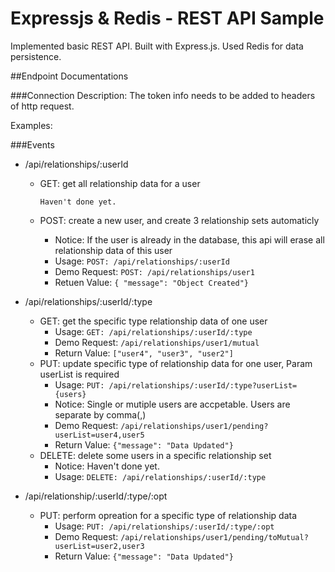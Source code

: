 # Expressjs & Redis - REST API Sample

Implemented basic REST API. Built with Express.js. Used Redis for data persistence. 

##Endpoint Documentations

###Connection
Description: The token info needs to be added to headers of http request.

Examples: 

###Events
- /api/relationships/:userId
	-	GET: get all relationship data for a user
			
			Haven't done yet.

	-	POST: create a new user, and create 3 relationship sets automaticly
		- Notice: If the user is already in the database, this api will erase all relationship data of this user
		- Usage: ```POST: /api/relationships/:userId```			
		- Demo Request: ```POST: /api/relationships/user1``` 
		- Retuen Value: ```{ "message": "Object Created"}```
			
- /api/relationships/:userId/:type
	- GET: get the specific type relationship data of one user
		- Usage: ```GET: /api/relationships/:userId/:type```
		- Demo Request: ```/api/relationships/user1/mutual```
		- Return Value: ```["user4", "user3", "user2"]```
	- PUT: update specific type of relationship data for one user, Param userList is required
		- Usage: ```PUT: /api/relationships/:userId/:type?userList={users}```
		- Notice: Single or mutiple users are accpetable. Users are separate by comma(,)
		- Demo Request: ```/api/relationships/user1/pending?userList=user4,user5```
		- Return Value: ```{"message": "Data Updated"}```
	- DELETE: delete some users in a specific relationship set
		- Notice: Haven't done yet.
		- Usage: ```DELETE: /api/relationships/:userId/:type```

- /api/relationship/:userId/:type/:opt
	- PUT: perform opreation for a specific type of relationship data
		- Usage: ```PUT: /api/relationships/:userId/:type/:opt```
		- Demo Request: ```/api/relationships/user1/pending/toMutual?userList=user2,user3```
		- Return Value: ```{"message": "Data Updated"}```


